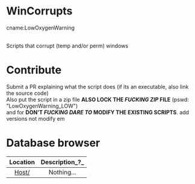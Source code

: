 # WinCorrupts

cname:LowOxygenWarning<br><br>

Scripts that corrupt (temp and/or perm) windows

# Contribute

Submit a PR explaining what the script does (if its an executable, also link the source code)<br>
Also put the script in a zip file **ALSO LOCK THE _FUCKING ZIP_ FILE** (pswd: "LowOxygenWarning_LOW")<br>
and for **DON'T _FUCKING DARE TO_ MODIFY THE EXISTING SCRIPTS**. add versions not modify em

# Database browser

| Location | Description_?_ |
| :------: | :------------: |
| [Host/](https://github.com/Mr-Death-Force-specialChat/WinCorrupts) | Nothing... |

